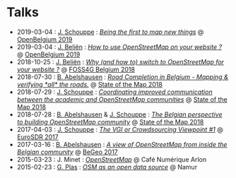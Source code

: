 # Talks

- 2019-03-04 : [J. Schouppe](https://github.com/joostschouppe) : [*Being the first to map new things*](https://slides.com/joostschouppe/on-being-first) @ [OpenBelgium 2019](http://2019.openbelgium.be/)
- 2019-03-04 : [J. Beliën](https://github.com/jbelien/) : [*How to use OpenStreetMap on your website ?*](https://jbelien.github.io/talks/how-to-use-openstreetmap-on-your-website/) @ [OpenBelgium 2019](http://2019.openbelgium.be/)
- 2018-10-25 : [J. Beliën](https://github.com/jbelien/) : [*Why (and how to) switch to OpenStreetMap for your website ?*](https://jbelien.github.io/talks/why-and-how-to-switch-to-openstreetmap-for-your-website/) @ [FOSS4G Belgium 2018](https://2018.foss4g.be/)
- 2018-07-30 : [B. Abelshausen](https://github.com/xivk/) : [*Road Completion in Belgium - Mapping & verifying \*all\* the roads.*](https://osmbe.github.io/presentations/talks/2018-07-30-road-completion-babelshausen/index.html) @ [State of the Map 2018](https://2018.stateofthemap.org/)
- 2018-07-29 : [J. Schouppe](https://github.com/joostschouppe) : [*Coordinating improved communication between the academic and OpenStreetMap communities*](https://osmbe.github.io/presentations/talks/2018-07-29-osm-science-jschouppe/index.html) @ [State of the Map 2018](https://2018.stateofthemap.org/)
- 2018-07-28 : [B. Abelshausen](https://github.com/xivk/) & [J. Schouppe](https://github.com/joostschouppe) : [*The Belgian perspective to building OpenStreetMap community*](https://osmbe.github.io/presentations/talks/2018-07-28-openstreetmap-belgium-jschouppe-babelshausen/index.html) @ [State of the Map 2018](https://2018.stateofthemap.org/)
- 2017-04-03 : [J. Schouppe](https://github.com/joostschouppe) : [*The VGI or Crowdsourcing Viewpoint #1*](http://www.cs.nuim.ie/~pmooney/eurosdr2017/osm_and_gov_data.pptx) @ [EuroSDR 2017](http://www.cs.nuim.ie/~pmooney/eurosdr2017/)
- 2017-03-16 : [B. Abelshausen](https://github.com/xivk/) : [*A view of OpenStreetMap from inside the Belgian community*](https://osmbe.github.io/presentations/talks/2017-03-16-road-completion-babelshausen/index.html) @ [BeGeo 2017](http://begeo.be/)
- 2015-03-23 : J. Minet : [*OpenStreetMap*](http://www.nobohan.be/docs/2015_03_23_CafeNumeriqueArlon_OpenStreetMap_Minet.pdf) @ Café Numérique Arlon
- 2015-02-23 : [G. Plas](https://github.com/gplv2) : [*OSM as an open data source*](http://www.slideshare.net/glennplas/opendata-namen) @ Namur
